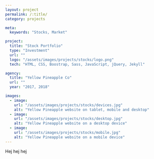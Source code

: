 ```yaml
---
layout: project
permalink: /:title/
category: projects

meta:
  keywords: "Stocks, Market"

project:
  title: "Stock Portfolio"
  type: "Investment"
  url: ""
  logo: "/assets/images/projects/stocks/logo.png"
  tech: "HTML, CSS, Boostrap, Sass, JavaScript, jQuery, Jekyll"

agency:
  title: "Yellow Pineapple Co"
  url: ""
  year: "2017, 2018"

images:
  - image:
    url: "/assets/images/projects/stocks/devices.jpg"
    alt: "Yellow Pineapple website on tablet, mobile and desktop"
  - image:
    url: "/assets/images/projects/stocks/desktop.jpg"
    alt: "Yellow Pineapple website on a desktop device"
  - image:
    url: "/assets/images/projects/stocks/mobile.jpg"
    alt: "Yellow Pineapple website on a mobile device"
---
```

<p>Hej hej hej</p>
